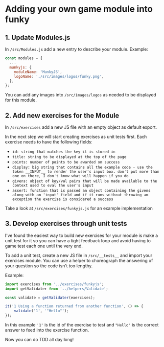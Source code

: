 # Adding your own game module into funky

## 1. Update Modules.js
In `/src/Modules.js` add a new entry to describe your module. Example:
```javascript
const modules = {
  ...
  munkyjs: {
    moduleName: 'MunkyJS',
    logoName: './src/images/logos/funky.png',
  },
};
```

You can add any images into `/src/images/logos` as needed to be displayed for this module.

## 2. Add new exercises for the Module
In `/src/exercises` add a new JS file with an empty object as default export.

In the next step we will start creating exercises as unit tests first. Each exercise needs to have the following fields:

- `id: string that matches the key it is stored in`
- `title: string to be displayed at the top of the page`
- `points: number of points to be awarded on success`
- `display: big string that contains all the example code - use the token __INPUT__ to render the user's input box. don't put more than one on there, I don't know what will happen if you do`
- `givens: object of key/val pairs that will be made available to the context used to eval the user's input`
- `assert: function that is passed an object containing the givens along with an 'input' field and if it runs without throwing an exception the exercise is considered a success`

Take a look at `/src/exercises/funkyjs.js` for an example implementation

## 3. Develop exercises through unit tests
I've found the easiest way to build new exercises for your module is make a unit test for it so you can have a tight feedback loop and avoid having to game test each one until the very end.

To add a unit test, create a new JS file in `/src/__tests__` and import your exercises module.  You can use a helper to choreograph the answering of your question so the code isn't too lengthy.

Example:
```javascript
import exercises from '../exercises/funkyjs';
import getValidater from '../helpers/Validate';

const validate = getValidater(exercises);

it('1 Using a function returned from another function', () => {
	validate('1', '"Hello"');
});
```

In this example `'1'` is the id of the exercise to test and `"Hello"` is the correct answer to feed into the exercise function.

Now you can do TDD all day long!
